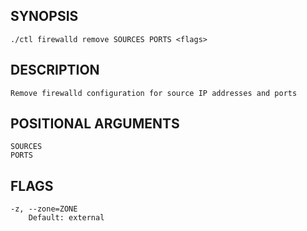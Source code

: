 ## SYNOPSIS
    ./ctl firewalld remove SOURCES PORTS <flags>
 
## DESCRIPTION
    Remove firewalld configuration for source IP addresses and ports
 
## POSITIONAL ARGUMENTS
    SOURCES
    PORTS
 
## FLAGS
    -z, --zone=ZONE
        Default: external
